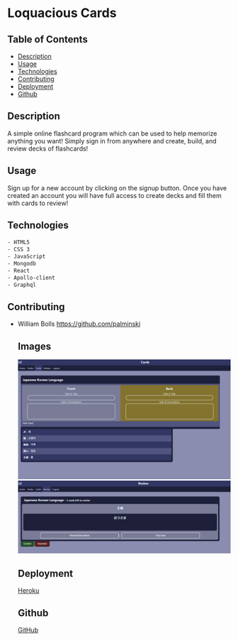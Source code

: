 # Loquacious Cards
  ## Table of Contents
  
  - [Description](#description)
  - [Usage](#usage)
  - [Technologies](#technologies)
  - [Contributing](#contributing)
  - [Deployment](#deployment)
  - [Github](#github)
  
  ## Description
 
A simple online flashcard program which can be used to help memorize anything you want! Simply sign in from anywhere and create, build, and review decks of flashcards!


  ## Usage
  
  Sign up for a new account by clicking on the signup button. Once you have created an account you will have full access to create decks and fill them with cards to review!
  
  ## Technologies

    - HTML5
    - CSS 3
    - JavaScript
    - Mongodb
    - React
    - Apollo-client
    - Graphql

  ## Contributing
    

- William Bolls https://github.com/palminski

  
  ## Images

  <img src="./Screenshot1.PNG">
  <img src="./Screenshot2.PNG">



  ## Deployment

  [Heroku](https://loquacious-conversationalist.herokuapp.com/)

  ## Github

  [GitHub](https://github.com/palminski/loquacious-conversationalist)

